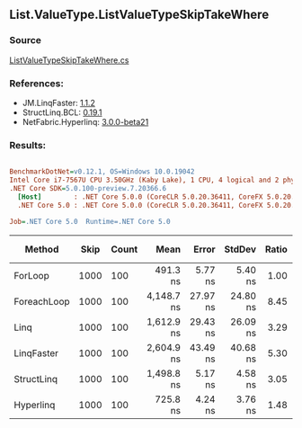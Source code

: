 ﻿## List.ValueType.ListValueTypeSkipTakeWhere

### Source
[ListValueTypeSkipTakeWhere.cs](../LinqBenchmarks/List/ValueType/ListValueTypeSkipTakeWhere.cs)

### References:
- JM.LinqFaster: [1.1.2](https://www.nuget.org/packages/JM.LinqFaster/1.1.2)
- StructLinq.BCL: [0.19.1](https://www.nuget.org/packages/StructLinq.BCL/0.19.1)
- NetFabric.Hyperlinq: [3.0.0-beta21](https://www.nuget.org/packages/NetFabric.Hyperlinq/3.0.0-beta21)

### Results:
``` ini

BenchmarkDotNet=v0.12.1, OS=Windows 10.0.19042
Intel Core i7-7567U CPU 3.50GHz (Kaby Lake), 1 CPU, 4 logical and 2 physical cores
.NET Core SDK=5.0.100-preview.7.20366.6
  [Host]        : .NET Core 5.0.0 (CoreCLR 5.0.20.36411, CoreFX 5.0.20.36411), X64 RyuJIT
  .NET Core 5.0 : .NET Core 5.0.0 (CoreCLR 5.0.20.36411, CoreFX 5.0.20.36411), X64 RyuJIT

Job=.NET Core 5.0  Runtime=.NET Core 5.0  

```
|      Method | Skip | Count |       Mean |    Error |   StdDev | Ratio | RatioSD | Code Size |  Gen 0 | Gen 1 | Gen 2 | Allocated | CacheMisses/Op | BranchMispredictions/Op |
|------------ |----- |------ |-----------:|---------:|---------:|------:|--------:|----------:|-------:|------:|------:|----------:|---------------:|------------------------:|
|     ForLoop | 1000 |   100 |   491.3 ns |  5.77 ns |  5.40 ns |  1.00 |    0.00 |     344 B |      - |     - |     - |         - |              0 |                       0 |
| ForeachLoop | 1000 |   100 | 4,148.7 ns | 27.97 ns | 24.80 ns |  8.45 |    0.11 |     537 B | 0.0305 |     - |     - |      72 B |              2 |                       2 |
|        Linq | 1000 |   100 | 1,612.9 ns | 29.43 ns | 26.09 ns |  3.29 |    0.06 |    1894 B | 0.1183 |     - |     - |     248 B |              3 |                       2 |
|  LinqFaster | 1000 |   100 | 2,604.9 ns | 43.49 ns | 40.68 ns |  5.30 |    0.09 |    2119 B | 6.3133 |     - |     - |   13224 B |             13 |                       4 |
|  StructLinq | 1000 |   100 | 1,498.8 ns |  5.17 ns |  4.58 ns |  3.05 |    0.03 |    1653 B | 0.0763 |     - |     - |     160 B |              2 |                       1 |
|   Hyperlinq | 1000 |   100 |   725.8 ns |  4.24 ns |  3.76 ns |  1.48 |    0.01 |    1293 B |      - |     - |     - |         - |              0 |                       1 |
